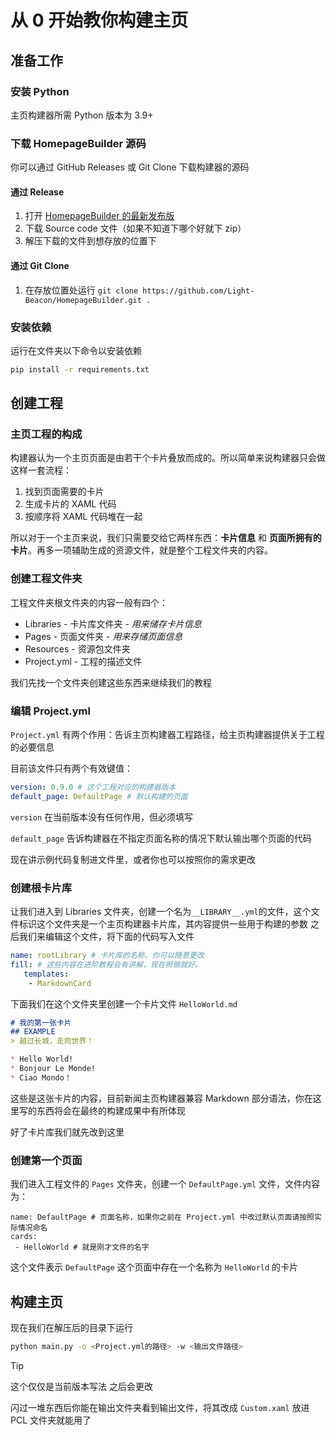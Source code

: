 # 从 0 开始教你构建主页
## 准备工作
### 安装 Python
主页构建器所需 Python 版本为 3.9+
### 下载 HomepageBuilder 源码
你可以通过 GitHub Releases 或 Git Clone 下载构建器的源码 
#### 通过 Release
1. 打开 [HomepageBuilder 的最新发布版](https://github.com/Light-Beacon/HomepageBuilder/releases/latest)
2. 下载 Source code 文件（如果不知道下哪个好就下 zip）
3. 解压下载的文件到想存放的位置下
#### 通过 Git Clone
1. 在存放位置处运行 `git clone https://github.com/Light-Beacon/HomepageBuilder.git .`
### 安装依赖
运行在文件夹以下命令以安装依赖
```bash
pip install -r requirements.txt
```
## 创建工程
### 主页工程的构成
构建器认为一个主页页面是由若干个卡片叠放而成的。所以简单来说构建器只会做这样一套流程：

1. 找到页面需要的卡片
2. 生成卡片的 XAML 代码
3. 按顺序将 XAML 代码堆在一起

所以对于一个主页来说，我们只需要交给它两样东西：**卡片信息** 和 **页面所拥有的卡片**。再多一项辅助生成的资源文件，就是整个工程文件夹的内容。

### 创建工程文件夹
工程文件夹根文件夹的内容一般有四个：

* Libraries - 卡片库文件夹 - *用来储存卡片信息*
* Pages - 页面文件夹 - *用来存储页面信息*
* Resources - 资源包文件夹
* Project.yml - 工程的描述文件

我们先找一个文件夹创建这些东西来继续我们的教程
### 编辑 Project.yml
`Project.yml` 有两个作用：告诉主页构建器工程路径，给主页构建器提供关于工程的必要信息

目前该文件只有两个有效键值：
```YAML
version: 0.9.0 # 这个工程对应的构建器版本
default_page: DefaultPage # 默认构建的页面
```
`version` 在当前版本没有任何作用，但必须填写

`default_page` 告诉构建器在不指定页面名称的情况下默认输出哪个页面的代码

现在讲示例代码复制进文件里，或者你也可以按照你的需求更改

### 创建根卡片库
让我们进入到 Libraries 文件夹，创建一个名为`__LIBRARY__.yml`的文件，这个文件标识这个文件夹是一个主页构建器卡片库，其内容提供一些用于构建的参数
之后我们来编辑这个文件，将下面的代码写入文件
```YAML
name: rootLibrary # 卡片库的名称，你可以随意更改
fill: # 这些内容在进阶教程会有讲解，现在照做就好。 
   templates:
    - MarkdownCard
```
下面我们在这个文件夹里创建一个卡片文件 `HelloWorld.md`
``` Markdown
# 我的第一张卡片
## EXAMPLE
> 越过长城，走向世界！

* Hello World!
* Bonjour Le Monde!
* Ciao Mondo！
```
这些是这张卡片的内容，目前新闻主页构建器兼容 Markdown 部分语法，你在这里写的东西将会在最终的构建成果中有所体现

好了卡片库我们就先改到这里
### 创建第一个页面
我们进入工程文件的 `Pages` 文件夹，创建一个 `DefaultPage.yml` 文件，文件内容为：
```
name: DefaultPage # 页面名称，如果你之前在 Project.yml 中改过默认页面请按照实际情况命名
cards:
 - HelloWorld # 就是刚才文件的名字
```
这个文件表示 `DefaultPage` 这个页面中存在一个名称为 `HelloWorld` 的卡片
## 构建主页
现在我们在解压后的目录下运行
```bash
python main.py -o <Project.yml的路径> -w <输出文件路径>
```

> [!TIP]
> 这个仅仅是当前版本写法 之后会更改

闪过一堆东西后你能在输出文件夹看到输出文件，将其改成 `Custom.xaml` 放进 PCL 文件夹就能用了
